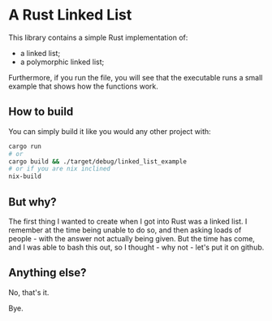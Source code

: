 # A Rust Linked List 

This library contains a simple Rust implementation of: 

- a linked list;
- a polymorphic linked list;

Furthermore, if you run the file, you will see that the executable runs a small
example that shows how the functions work. 

## How to build 

You can simply build it like you would any other project with: 

```bash
cargo run
# or 
cargo build && ./target/debug/linked_list_example
# or if you are nix inclined
nix-build
```

## But why?

The first thing I wanted to create when I got into Rust was a linked list. I
remember at the time being unable to do so, and then asking loads of people -
with the answer not actually being given. But the time has come, and I was able
to bash this out, so I thought - why not - let's put it on github.


## Anything else?

No, that's it. 

Bye.

